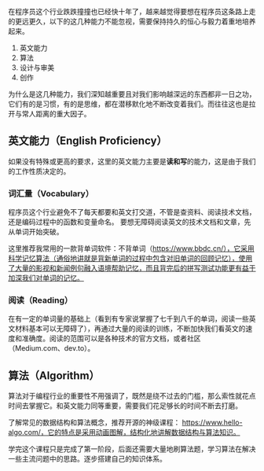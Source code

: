 在程序员这个行业跌跌撞撞也已经快十年了，越来越觉得要想在程序员这条路上走的更远更久，以下的这几种能力不能忽视，需要保持持久的恒心与毅力着重地培养起来。
*<!-- truncate -->*

1. 英文能力
2. 算法
3. 设计与审美
4. 创作

为什么是这几种能力，我们深知越重要且对我们影响越深远的东西都非一日之功，它们有的是习惯，有的是思维，都在潜移默化地不断改变着我们。而往往这也是拉开与常人距离的重大因子。

## 英文能力（English Proficiency）

如果没有特殊或更高的要求，这里的英文能力主要是**读和写**的能力，这是由于我们的工作性质决定的。

### 词汇量（Vocabulary）

程序员这个行业避免不了每天都要和英文打交道，不管是查资料、阅读技术文档，还是编码过程中的函数和变量命名。 要想无障碍阅读英文的技术文档和文章，先从单词开始突破。

这里推荐我常用的一款背单词软件：不背单词（https://www.bbdc.cn/），它采用科学记忆算法（通俗地讲就是背新单词的过程中包含对旧单词的回顾记忆），使用了大量的影视和新闻例句融入语境帮助记忆，而且背完后的拼写测试功能更有益于加深我们对单词的记忆。

### 阅读（Reading）

在有一定的单词量的基础上（看到有专家说掌握了七千到八千的单词，阅读一些英文材料基本可以无障碍了），再通过大量的阅读的训练，不断加快我们看英文的速度和准确度。阅读的范围可以是各种技术的官方文档，或者社区（Medium.com、dev.to）。

## 算法（Algorithm）

算法对于编程行业的重要性不用强调了，既然是绕不过去的门槛，那么索性就花点时间去掌握它。和英文能力同等重要，需要我们花足够长的时间不断去打磨。

了解常见的数据结构和算法概念，推荐开源的神级课程： https://www.hello-algo.com/，它的特点是采用动画图解，结构化地讲解数据结构与算法知识。

学完这个课程只是完成了第一阶段，后面还需要大量地刷算法题，学习算法在解决一些主流问题中的思路。逐步搭建自己的知识体系。
